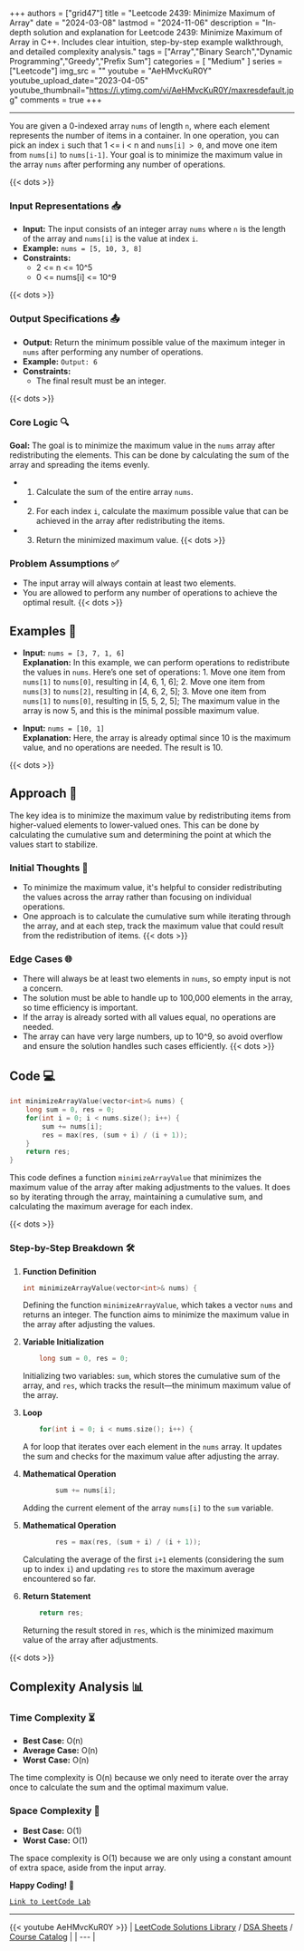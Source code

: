 
+++
authors = ["grid47"]
title = "Leetcode 2439: Minimize Maximum of Array"
date = "2024-03-08"
lastmod = "2024-11-06"
description = "In-depth solution and explanation for Leetcode 2439: Minimize Maximum of Array in C++. Includes clear intuition, step-by-step example walkthrough, and detailed complexity analysis."
tags = ["Array","Binary Search","Dynamic Programming","Greedy","Prefix Sum"]
categories = [
    "Medium"
]
series = ["Leetcode"]
img_src = ""
youtube = "AeHMvcKuR0Y"
youtube_upload_date="2023-04-05"
youtube_thumbnail="https://i.ytimg.com/vi/AeHMvcKuR0Y/maxresdefault.jpg"
comments = true
+++



---
You are given a 0-indexed array `nums` of length `n`, where each element represents the number of items in a container. In one operation, you can pick an index `i` such that 1 <= i < n and `nums[i] > 0`, and move one item from `nums[i]` to `nums[i-1]`. Your goal is to minimize the maximum value in the array `nums` after performing any number of operations.
<!--more-->
{{< dots >}}
### Input Representations 📥
- **Input:** The input consists of an integer array `nums` where `n` is the length of the array and `nums[i]` is the value at index `i`.
- **Example:** `nums = [5, 10, 3, 8]`
- **Constraints:**
	- 2 <= n <= 10^5
	- 0 <= nums[i] <= 10^9

{{< dots >}}
### Output Specifications 📤
- **Output:** Return the minimum possible value of the maximum integer in `nums` after performing any number of operations.
- **Example:** `Output: 6`
- **Constraints:**
	- The final result must be an integer.

{{< dots >}}
### Core Logic 🔍
**Goal:** The goal is to minimize the maximum value in the `nums` array after redistributing the elements. This can be done by calculating the sum of the array and spreading the items evenly.

- 1. Calculate the sum of the entire array `nums`.
- 2. For each index `i`, calculate the maximum possible value that can be achieved in the array after redistributing the items.
- 3. Return the minimized maximum value.
{{< dots >}}
### Problem Assumptions ✅
- The input array will always contain at least two elements.
- You are allowed to perform any number of operations to achieve the optimal result.
{{< dots >}}
## Examples 🧩
- **Input:** `nums = [3, 7, 1, 6]`  \
  **Explanation:** In this example, we can perform operations to redistribute the values in `nums`. Here’s one set of operations: 1. Move one item from `nums[1]` to `nums[0]`, resulting in [4, 6, 1, 6]; 2. Move one item from `nums[3]` to `nums[2]`, resulting in [4, 6, 2, 5]; 3. Move one item from `nums[1]` to `nums[0]`, resulting in [5, 5, 2, 5]; The maximum value in the array is now 5, and this is the minimal possible maximum value.

- **Input:** `nums = [10, 1]`  \
  **Explanation:** Here, the array is already optimal since 10 is the maximum value, and no operations are needed. The result is 10.

{{< dots >}}
## Approach 🚀
The key idea is to minimize the maximum value by redistributing items from higher-valued elements to lower-valued ones. This can be done by calculating the cumulative sum and determining the point at which the values start to stabilize.

### Initial Thoughts 💭
- To minimize the maximum value, it's helpful to consider redistributing the values across the array rather than focusing on individual operations.
- One approach is to calculate the cumulative sum while iterating through the array, and at each step, track the maximum value that could result from the redistribution of items.
{{< dots >}}
### Edge Cases 🌐
- There will always be at least two elements in `nums`, so empty input is not a concern.
- The solution must be able to handle up to 100,000 elements in the array, so time efficiency is important.
- If the array is already sorted with all values equal, no operations are needed.
- The array can have very large numbers, up to 10^9, so avoid overflow and ensure the solution handles such cases efficiently.
{{< dots >}}
## Code 💻
```cpp
int minimizeArrayValue(vector<int>& nums) {
    long sum = 0, res = 0;
    for(int i = 0; i < nums.size(); i++) {
        sum += nums[i];
        res = max(res, (sum + i) / (i + 1));
    }
    return res;
}
```

This code defines a function `minimizeArrayValue` that minimizes the maximum value of the array after making adjustments to the values. It does so by iterating through the array, maintaining a cumulative sum, and calculating the maximum average for each index.

{{< dots >}}
### Step-by-Step Breakdown 🛠️
1. **Function Definition**
	```cpp
	int minimizeArrayValue(vector<int>& nums) {
	```
	Defining the function `minimizeArrayValue`, which takes a vector `nums` and returns an integer. The function aims to minimize the maximum value in the array after adjusting the values.

2. **Variable Initialization**
	```cpp
	    long sum = 0, res = 0;
	```
	Initializing two variables: `sum`, which stores the cumulative sum of the array, and `res`, which tracks the result—the minimum maximum value of the array.

3. **Loop**
	```cpp
	    for(int i = 0; i < nums.size(); i++) {
	```
	A for loop that iterates over each element in the `nums` array. It updates the sum and checks for the maximum value after adjusting the array.

4. **Mathematical Operation**
	```cpp
	        sum += nums[i];
	```
	Adding the current element of the array `nums[i]` to the `sum` variable.

5. **Mathematical Operation**
	```cpp
	        res = max(res, (sum + i) / (i + 1));
	```
	Calculating the average of the first `i+1` elements (considering the sum up to index `i`) and updating `res` to store the maximum average encountered so far.

6. **Return Statement**
	```cpp
	    return res;
	```
	Returning the result stored in `res`, which is the minimized maximum value of the array after adjustments.

{{< dots >}}
## Complexity Analysis 📊
### Time Complexity ⏳
- **Best Case:** O(n)
- **Average Case:** O(n)
- **Worst Case:** O(n)

The time complexity is O(n) because we only need to iterate over the array once to calculate the sum and the optimal maximum value.

### Space Complexity 💾
- **Best Case:** O(1)
- **Worst Case:** O(1)

The space complexity is O(1) because we are only using a constant amount of extra space, aside from the input array.

**Happy Coding! 🎉**


[`Link to LeetCode Lab`](https://leetcode.com/problems/minimize-maximum-of-array/description/)

---
{{< youtube AeHMvcKuR0Y >}}
| [LeetCode Solutions Library](https://grid47.xyz/leetcode/) / [DSA Sheets](https://grid47.xyz/sheets/) / [Course Catalog](https://grid47.xyz/courses/) |
| --- |
